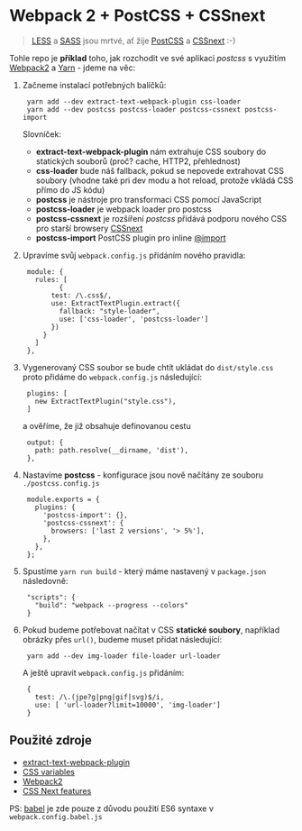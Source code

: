 # Webpack 2 + PostCSS + CSSnext

> [LESS](http://lesscss.org/) a [SASS](http://sass-lang.com/) jsou mrtvé, ať žije [PostCSS](http://postcss.org/) a [CSSnext](http://cssnext.io/) :-)

Tohle repo je **příklad** toho, jak rozchodit ve své aplikaci *postcss* s využitím [Webpack2](https://webpack.js.org/) a [Yarn](https://yarnpkg.com/lang/en/) - jdeme na věc:
  
1. Začneme instalací potřebných balíčků:

		yarn add --dev extract-text-webpack-plugin css-loader
		yarn add --dev postcss postcss-loader postcss-cssnext postcss-import

	Slovníček:
	
	* **extract-text-webpack-plugin** nám extrahuje CSS soubory do statických souborů (proč? cache, HTTP2, přehlednost)
	* **css-loader** bude náš fallback, pokud se nepovede extrahovat CSS soubory (vhodne také pri dev modu a hot reload, protože vkládá CSS přímo do JS kódu)
	* **postcss** je nástroje pro transformaci CSS pomocí JavaScript
	* **postcss-loader** je webpack loader pro postcss
	* **postcss-cssnext** je rozšíření *postcss* přidává podporu nového CSS pro starší browsery [CSSnext](http://cssnext.io/)
	* **postcss-import** PostCSS plugin pro inline [@import](https://github.com/postcss/postcss-import)	   

2. Upravíme svůj `webpack.config.js` přidáním nového pravidla:

		module: {
		  rules: [
			    {
		      test: /\.css$/,
		      use: ExtractTextPlugin.extract({
		        fallback: "style-loader",
		        use: ['css-loader', 'postcss-loader']
		      })
		    }
		  ]
		},
 
3. Vygenerovaný CSS soubor se bude chtít ukládat do `dist/style.css` proto přidáme do `webpack.config.js` následující:

		plugins: [
		  new ExtractTextPlugin("style.css"),
		]

   a ověříme, že již obsahuje definovanou cestu

		output: {
		  path: path.resolve(__dirname, 'dist'),			
		},

4. Nastavíme **postcss** - konfigurace jsou nově načítány ze souboru `./postcss.config.js`

		module.exports = {
		  plugins: {
		    'postcss-import': {},
		    'postcss-cssnext': {
		      browsers: ['last 2 versions', '> 5%'],
		    },
		  },
		};
  
5. Spustíme `yarn run build` - který máme nastavený v `package.json` následovně:

		"scripts": {
		  "build": "webpack --progress --colors"
		}

6. Pokud budeme potřebovat načítat v CSS **statické soubory**, například obrázky přes `url()`,
	budeme muset přidat následující:
  
		yarn add --dev img-loader file-loader url-loader
    
	A ještě upravit `webpack.config.js` přidáním:
  
		{
		  test: /\.(jpe?g|png|gif|svg)$/i,
		  use: [ 'url-loader?limit=10000', 'img-loader']
		}
 
## Použité zdroje

* [extract-text-webpack-plugin](https://github.com/webpack-contrib/extract-text-webpack-plugin)
* [CSS variables](https://developer.mozilla.org/en-US/docs/Web/CSS/Using_CSS_variables)
* [Webpack2](https://webpack.js.org/)
* [CSS Next features](http://cssnext.io/features/)


PS: [babel](https://babeljs.io/) je zde pouze z důvodu použití ES6 syntaxe v `webpack.config.babel.js`
